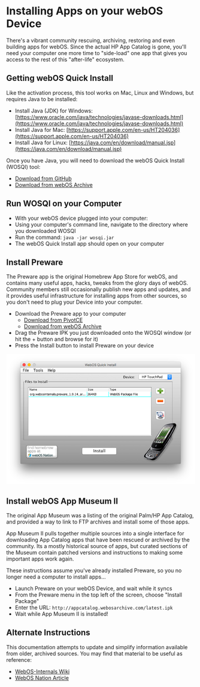 # Installing Apps on your webOS Device

There's a vibrant community rescuing, archiving, restoring and even building apps for webOS. Since the actual HP App Catalog is gone, you'll need your computer one more time to "side-load" one app that gives you access to the rest of this "after-life" ecosystem.

## Getting webOS Quick Install

Like the activation process, this tool works on Mac, Linux and Windows, but requires Java to be installed:

* Install Java (JDK) for Windows: [https://www.oracle.com/java/technologies/javase-downloads.html](https://www.oracle.com/java/technologies/javase-downloads.html)
* Install Java for Mac: [https://support.apple.com/en-us/HT204036](https://support.apple.com/en-us/HT204036)
* Install Java for Linux: [https://java.com/en/download/manual.jsp](https://java.com/en/download/manual.jsp)

Once you have Java, you will need to download the webOS Quick Install (WOSQI) tool:

* [Download from GitHub](https://github.com/NotAlexNoyle/webos-quick-install/releases)
* [Download from webOS Archive](http://www.webosarchive.com/activation/WebOS-Quick-Install-4-7-2.jar)

## Run WOSQI on your Computer

* With your webOS device plugged into your computer:
* Using your computer's command line, navigate to the directory where you downloaded WOSQI
* Run the command: `java -jar wosqi.jar`
* The webOS Quick Install app should open on your computer

## Install Preware

The Preware app is the original Homebrew App Store for webOS, and contains many useful apps, hacks, tweaks from the glory days of webOS. Community members still occasionally publish new apps and updates, and it provides useful infrastructure for installing apps from other sources, so you don't need to plug your Device into your computer.

* Download the Preware app to your computer
    + [Download from PivotCE](http://ipkg.preware.net/feeds/webos-internals/armv7/org.webosinternals.preware_1.9.14_arm.ipk)
    + [Download from webOS Archive](http://www.webosarchive.com/activation/org.webosinternals.preware_1.9.14_arm.ipk)
* Drag the Preware IPK you just downloaded onto the WOSQI window (or hit the + button and browse for it)
* Press the Install button to install Preware on your device

![Install Preware from WebOS Quick Install](images/wosqi.png)

## Install webOS App Museum II

The original App Museum was a listing of the original Palm/HP App Catalog, and provided a way to link to FTP archives and install some of those apps.

App Museum II pulls together multiple sources into a single interface for downloading App Catalog apps that have been rescued or archived by the community. Its a mostly historical source of apps, but curated sections of the Museum contain patched versions and instructions to making some important apps work again.

These instructions assume you've already installed Preware, so you no longer need a computer to install apps...

* Launch Preware on your webOS Device, and wait while it syncs
* From the Preware menu in the top left of the screen, choose "Install Package"
* Enter the URL: `http://appcatalog.webosarchive.com/latest.ipk`
* Wait while App Museum II is installed!

## Alternate Instructions

This documentation attempts to update and simplify information available from older, archived sources. You may find that material to be useful as reference:

* [WebOS-Internals Wiki](https://webos-internals.org/wiki/Application:Preware#Installing_Preware_with_WebOS_Quick_Install)
* [WebOS Nation Article](https://www.webosnation.com/how-install-homebrew-apps-your-touchpad-or-webos-smartphone)